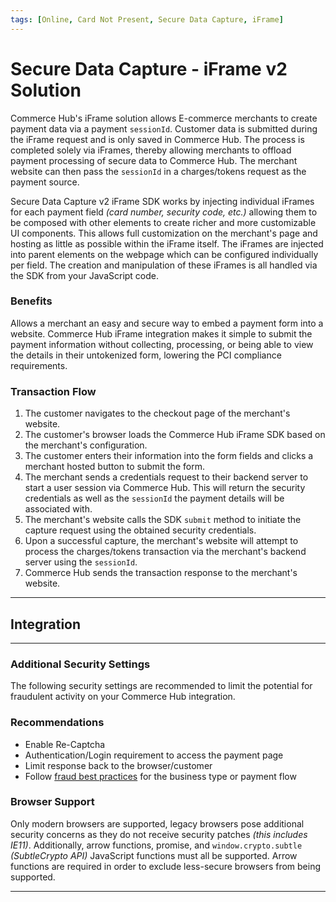 ```yaml
---
tags: [Online, Card Not Present, Secure Data Capture, iFrame]
---
```


# Secure Data Capture - iFrame v2 Solution

Commerce Hub's iFrame solution allows E-commerce merchants to create payment data via a payment `sessionId`. Customer data is submitted during the iFrame request and is only saved in Commerce Hub. The process is completed solely via iFrames, thereby allowing merchants to offload payment processing of secure data to Commerce Hub. The merchant website can then pass the `sessionId` in a charges/tokens request as the payment source.

Secure Data Capture v2 iFrame SDK works by injecting individual iFrames for each payment field *(card number, security code, etc.)* allowing them to be composed with other elements to create richer and more customizable UI components. This allows full customization on the merchant's page and hosting as little as possible within the iFrame itself. The iFrames are injected into parent elements on the webpage which can be configured individually per field. The creation and manipulation of these iFrames is all handled via the SDK from your JavaScript code.

### Benefits

Allows a merchant an easy and secure way to embed a payment form into a website. Commerce Hub iFrame integration makes it simple to submit the payment information without collecting, processing, or being able to view the details in their untokenized form, lowering the PCI compliance requirements.

### Transaction Flow

1. The customer navigates to the checkout page of the merchant's website.
2. The customer's browser loads the Commerce Hub iFrame SDK based on the merchant's configuration.
3. The customer enters their information into the form fields and clicks a merchant hosted button to submit the form.
4. The merchant sends a credentials request to their backend server to start a user session via Commerce Hub. This will return the security credentials as well as the `sessionId` the payment details will be associated with.
5. The merchant's website calls the SDK `submit` method to initiate the capture request using the obtained security credentials.
6. Upon a successful capture, the merchant's website will attempt to process the charges/tokens transaction via the merchant's backend server using the `sessionId`.
7. Commerce Hub sends the transaction response to the merchant's website.

---

## Integration

<!-- type: row -->

<!-- type: card
title: iFrame Integration Guide
description: Begin integration with Commerce Hub's iFrame solution.
link: ?path=docs/Online-Mobile-Digital/Secure-Data-Capture/iFrame-JS/iFrame-Request.md
-->

<!-- type: card
title: iFrame Customization
description: Customize the language and CSS for Commerce Hub's iFrame solution.
link: ?path=docs/Online-Mobile-Digital/Secure-Data-Capture/iFrame-JS/iFrame-Customization.md
-->

<!-- type: card
title: iFrame Event Handling
description: Support external interactions of the card form for Commerce Hub's iFrame solution.
link: ?path=docs/Online-Mobile-Digital/Secure-Data-Capture/iFrame-JS/iFrame-Events.md
-->

<!-- type: card
title: iFrame Methods
description: Methods used to acquire an instance of the payment form.
link: ?path=docs/Online-Mobile-Digital/Secure-Data-Capture/iFrame-JS/iFrame-Methods.md
-->

<!-- type: row-end -->

---

### Additional Security Settings

The following security settings are recommended to limit the potential for fraudulent activity on your Commerce Hub integration.

### Recommendations

- Enable Re-Captcha
- Authentication/Login requirement to access the payment page
- Limit response back to the browser/customer
- Follow [fraud best practices](?path=docs/Resources/Guides/Fraud/Fraud-Settings.md) for the business type or payment flow

### Browser Support

Only modern browsers are supported, legacy browsers pose additional security concerns as they do not receive security patches *(this includes IE11)*. Additionally, arrow functions, promise, and `window.crypto.subtle` *(SubtleCrypto API)* JavaScript functions must all be supported. Arrow functions are required in order to exclude less-secure browsers from being supported.

---
